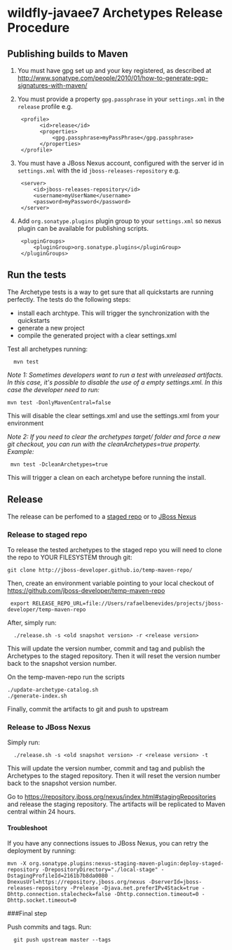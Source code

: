 # wildfly-javaee7 Archetypes Release Procedure


## Publishing builds to Maven

  1. You must have gpg set up and your key registered, as described at <http://www.sonatype.com/people/2010/01/how-to-generate-pgp-signatures-with-maven/>
  2. You must provide a property `gpg.passphrase` in your `settings.xml` in the `release` profile e.g.

          <profile>
                <id>release</id>
                <properties>
                    <gpg.passphrase>myPassPhrase</gpg.passphrase>
                </properties>
          </profile>
  3. You must have a JBoss Nexus account, configured with the server id in `settings.xml` with the id `jboss-releases-repository` e.g.

          <server>
              <id>jboss-releases-repository</id>
              <username>myUserName</username>
              <password>myPassword</password>
          </server>

  4. Add `org.sonatype.plugins` plugin group to your `settings.xml` so nexus plugin can be available for publishing scripts.

          <pluginGroups>
              <pluginGroup>org.sonatype.plugins</pluginGroup>
          </pluginGroups>

## Run the tests


The Archetype tests is a way to get sure that all quickstarts are running perfectly. The tests do the following steps:

- install each archtype. This will trigger the synchronization with the quickstarts
- generate a new project
- compile the generated project with a clear settings.xml

Test all archetypes running:

      mvn test

_Note 1: Sometimes developers want to run a test with unreleased artifacts. In this case, it's possible to disable the use of a empty settings.xml. In this case the developer need to run:_

    mvn test -DonlyMavenCentral=false

 This will disable the clear settings.xml and use the settings.xml from your environment

_Note 2: If you need to clear the archetypes target/ folder and force a new git checkout, you can run with the cleanArchetypes=true property. Example:_

     mvn test -DcleanArchetypes=true

This will trigger a clean on each archetype before running the install.


## Release


The release can be perfomed to a [staged repo](http://jboss-developer.github.io/temp-maven-repo/) or to [JBoss Nexus](https://repository.jboss.org/nexus/)

### Release to staged repo

To release the tested archetypes to the staged repo you will need to clone the repo to YOUR FILESYSTEM through git:

    git clone http://jboss-developer.github.io/temp-maven-repo/

Then, create an environment variable pointing to your local checkout of https://github.com/jboss-developer/temp-maven-repo

     export RELEASE_REPO_URL=file://Users/rafaelbenevides/projects/jboss-developer/temp-maven-repo

After, simply run:  

      ./release.sh -s <old snapshot version> -r <release version>

  This will  update the version number, commit and tag and publish the Archetypes to the staged repository. Then it will reset the version number back to the snapshot version number. 
  
On the temp-maven-repo run the scripts
  
    ./update-archetype-catalog.sh 
    ./generate-index.sh

Finally, commit the artifacts to git and push to upstream

### Release to JBoss Nexus

Simply run:

      ./release.sh -s <old snapshot version> -r <release version> -t

  This will  update the version number, commit and tag and publish the Archetypes to the staged repository. Then it will reset the version number back to the snapshot version number. 

  Go to <https://repository.jboss.org/nexus/index.html#stagingRepositories> and release the staging repository. The artifacts will be replicated to Maven central within 24 hours.

#### Troubleshoot

If you have any connections issues to JBoss Nexus, you can retry the deployment by running:

    mvn -X org.sonatype.plugins:nexus-staging-maven-plugin:deploy-staged-repository -DrepositoryDirectory="./local-stage" -DstagingProfileId=2161b7b8da0080 -DnexusUrl=https://repository.jboss.org/nexus -DserverId=jboss-releases-repository -Prelease -Djava.net.preferIPv4Stack=true -Dhttp.connection.stalecheck=false -Dhttp.connection.timeout=0 -Dhttp.socket.timeout=0

###Final step

  Push commits and tags. Run:

      git push upstream master --tags

